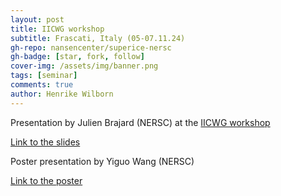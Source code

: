 ```yaml
---
layout: post
title: IICWG workshop
subtitle: Frascati, Italy (05-07.11.24)
gh-repo: nansencenter/superice-nersc
gh-badge: [star, fork, follow]
cover-img: /assets/img/banner.png
tags: [seminar]
comments: true
author: Henrike Wilborn
---
```


Presentation by Julien Brajard (NERSC) at the
[IICWG workshop](https://www.igsoc.org/event/12th-international-workshop-on-sea-ice-modelling-assimilation-observations-predictions-and-verification-aka-iicwg-da-12)
 
[Link to the slides](../assets/slides_and_posters/superice-brajard-iicwg.pdf)


Poster presentation by Yiguo Wang (NERSC)
 
[Link to the poster](../assets/slides_and_posters/Poster-YWang.Nov2024.pdf)
